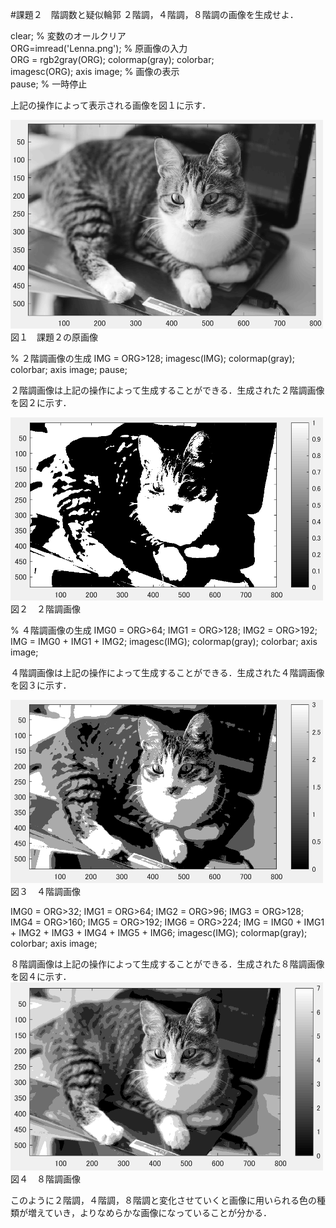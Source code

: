 #課題２　階調数と疑似輪郭
２階調，４階調，８階調の画像を生成せよ．

clear; % 変数のオールクリア  
ORG=imread('Lenna.png'); % 原画像の入力  
ORG = rgb2gray(ORG); colormap(gray); colorbar;  
imagesc(ORG); axis image; % 画像の表示  
pause; % 一時停止  

上記の操作によって表示される画像を図１に示す．

<img src="https://github.com/miyabi0529/15ec068_image_processing/blob/master/kadai2.1.PNG" width="500">
図１　課題２の原画像


% ２階調画像の生成
IMG = ORG>128;
imagesc(IMG); colormap(gray); colorbar;  axis image;
pause;

２階調画像は上記の操作によって生成することができる．生成された２階調画像を図２に示す．

<img src="https://github.com/miyabi0529/15ec068_image_processing/blob/master/kadai2.2.PNG" width="500">
図２　２階調画像


% ４階調画像の生成
IMG0 = ORG>64;
IMG1 = ORG>128;
IMG2 = ORG>192;
IMG = IMG0 + IMG1 + IMG2;
imagesc(IMG); colormap(gray); colorbar;  axis image;

４階調画像は上記の操作によって生成することができる．生成された４階調画像を図３に示す．

<img src="https://github.com/miyabi0529/15ec068_image_processing/blob/master/kadai2.3.PNG" width="500">
図３　４階調画像


IMG0 = ORG>32;
IMG1 = ORG>64;
IMG2 = ORG>96;
IMG3 = ORG>128;
IMG4 = ORG>160;
IMG5 = ORG>192;
IMG6 = ORG>224;
IMG = IMG0 + IMG1 + IMG2 + IMG3 + IMG4 + IMG5 + IMG6;
imagesc(IMG); colormap(gray); colorbar;  axis image;

８階調画像は上記の操作によって生成することができる．生成された８階調画像を図４に示す．
<img src="https://github.com/miyabi0529/15ec068_image_processing/blob/master/kadai2.4.PNG" width="500">
図４　８階調画像


このように２階調，４階調，８階調と変化させていくと画像に用いられる色の種類が増えていき，よりなめらかな画像になっていることが分かる．
